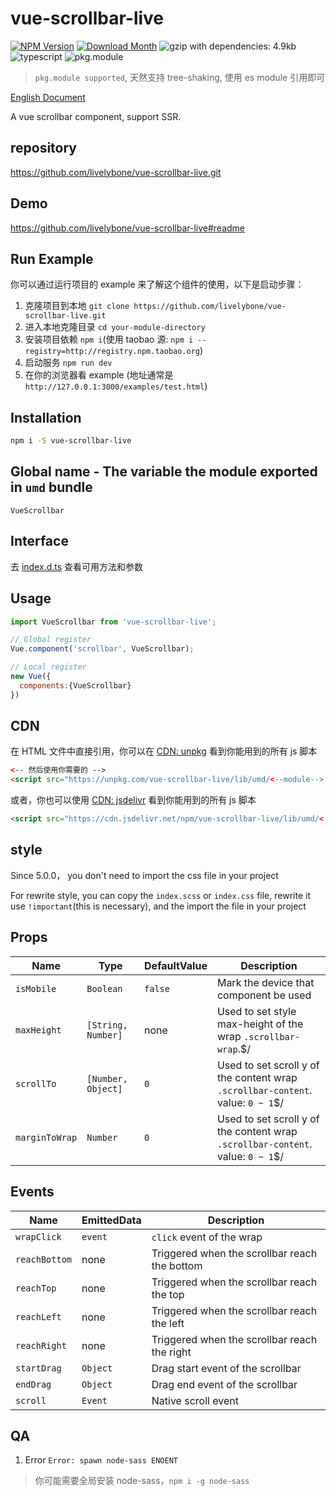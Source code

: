 # vue-scrollbar-live
[![NPM Version](http://img.shields.io/npm/v/vue-scrollbar-live.svg?style=flat-square)](https://www.npmjs.com/package/vue-scrollbar-live)
[![Download Month](http://img.shields.io/npm/dm/vue-scrollbar-live.svg?style=flat-square)](https://www.npmjs.com/package/vue-scrollbar-live)
![gzip with dependencies: 4.9kb](https://img.shields.io/badge/gzip--with--dependencies-4.9kb-brightgreen.svg "gzip with dependencies: 4.9kb")
![typescript](https://img.shields.io/badge/typescript-supported-blue.svg "typescript")
![pkg.module](https://img.shields.io/badge/pkg.module-supported-blue.svg "pkg.module")

> `pkg.module supported`, 天然支持 tree-shaking, 使用 es module 引用即可

[English Document](./README.md)

A vue scrollbar component, support SSR.

## repository
https://github.com/livelybone/vue-scrollbar-live.git

## Demo
https://github.com/livelybone/vue-scrollbar-live#readme

## Run Example
你可以通过运行项目的 example 来了解这个组件的使用，以下是启动步骤：

1. 克隆项目到本地 `git clone https://github.com/livelybone/vue-scrollbar-live.git`
2. 进入本地克隆目录 `cd your-module-directory`
3. 安装项目依赖 `npm i`(使用 taobao 源: `npm i --registry=http://registry.npm.taobao.org`)
4. 启动服务 `npm run dev`
5. 在你的浏览器看 example (地址通常是 `http://127.0.0.1:3000/examples/test.html`)

## Installation
```bash
npm i -S vue-scrollbar-live
```

## Global name - The variable the module exported in `umd` bundle
`VueScrollbar`

## Interface
去 [index.d.ts](./index.d.ts) 查看可用方法和参数

## Usage
```js
import VueScrollbar from 'vue-scrollbar-live';

// Global register
Vue.component('scrollbar', VueScrollbar);

// Local register
new Vue({
  components:{VueScrollbar}
})
```

## CDN
在 HTML 文件中直接引用，你可以在 [CDN: unpkg](https://unpkg.com/vue-scrollbar-live/lib/umd/) 看到你能用到的所有 js 脚本
```html
<-- 然后使用你需要的 -->
<script src="https://unpkg.com/vue-scrollbar-live/lib/umd/<--module-->.js"></script>
```

或者，你也可以使用 [CDN: jsdelivr](https://cdn.jsdelivr.net/npm/vue-scrollbar-live/lib/umd/) 看到你能用到的所有 js 脚本
```html
<script src="https://cdn.jsdelivr.net/npm/vue-scrollbar-live/lib/umd/<--module-->.js"></script>
```

## style
Since 5.0.0， you don't need to import the css file in your project

For rewrite style, you can copy the `index.scss` or `index.css` file, rewrite it use `!important`(this is necessary), and the import the file in your project

## Props
| Name            | Type                                      | DefaultValue         | Description  |
| -------------   | ----------------------------------------- | -------------------- | ------------ |
| `isMobile`      | `Boolean`                                 | `false`              | Mark the device that component be used |
| `maxHeight`     | `[String, Number]`                        | none                 | Used to set style max-height of the wrap `.scrollbar-wrap`.$/ |
| `scrollTo`      | `[Number, Object]`                        | `0`                  | Used to set scroll y of the content wrap `.scrollbar-content`. value: `0 ~ 1`$/ |
| `marginToWrap`  | `Number`                                  | `0`                  | Used to set scroll y of the content wrap `.scrollbar-content`. value: `0 ~ 1`$/ |

## Events
| Name                  | EmittedData           | Description                                       |
| --------------------- | --------------------- | ------------------------------------------------- |
| `wrapClick`           | `event`               | `click` event of the wrap                         |
| `reachBottom`         | none                  | Triggered when the scrollbar reach the bottom     |
| `reachTop`            | none                  | Triggered when the scrollbar reach the top        |
| `reachLeft`           | none                  | Triggered when the scrollbar reach the left       |
| `reachRight`          | none                  | Triggered when the scrollbar reach the right      |
| `startDrag`           | `Object`              | Drag start event of the scrollbar                 |
| `endDrag`             | `Object`              | Drag end event of the scrollbar                   | 
| `scroll`              | `Event`               | Native scroll event                               | 

## QA

1. Error `Error: spawn node-sass ENOENT`

> 你可能需要全局安装 node-sass，`npm i -g node-sass`
